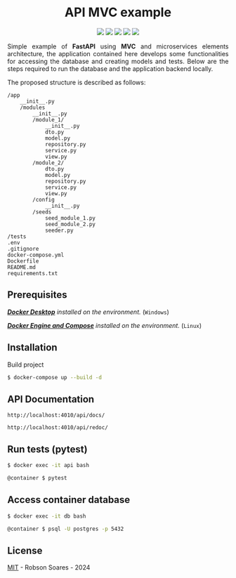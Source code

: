 
<h1 align="center">
  <br>
   API MVC example
  <br>
</h1>

<p align="center">  
<img src="https://badgen.net/badge/language/python/yellow?icon=python">
<img src="https://badgen.net/badge/framework/fastapi/pink?icon=">
<img src="https://badgen.net/badge/orm/sqlalchemy/red?icon=">
<img src="https://badgen.net/badge/database/postgresql/blue?icon=">
<img src="https://badgen.net/badge/tests/pytest/blue?icon=">
</p>

<p align="justify">
Simple example of <strong>FastAPI</strong> using <strong>MVC</strong> and microservices elements architecture, the application contained here develops some
functionalities for accessing the database and creating models and tests.
Below are the steps required to run the database and the application backend
locally.
</p>


The proposed structure is described as follows:

```
/app
	__init__.py
	/modules
		__init__.py
		/module_1/
			__init__.py
			dto.py
			model.py
			repository.py
			service.py
			view.py
		/module_2/
			dto.py
			model.py
			repository.py
			service.py
			view.py
		/config
			__init__.py
		/seeds
			seed_module_1.py
			seed_module_2.py
			seeder.py
/tests
.env
.gitignore
docker-compose.yml
Dockerfile
README.md
requirements.txt
```

## Prerequisites

*_**[Docker Desktop](https://www.docker.com/products/docker-desktop/)**_ installed on the environment.* (`Windows`)


*_**[Docker Engine and Compose](https://docs.docker.com/engine/install/ubuntu/)**_ installed on the environment.* (`Linux`)

## Installation

Build project

```sh
$ docker-compose up --build -d
```

## API Documentation
```
http://localhost:4010/api/docs/
```

```
http://localhost:4010/api/redoc/
```

## Run tests (pytest)

```bash
$ docker exec -it api bash
```

```bash
@container $ pytest
```

## Access container database


```bash
$ docker exec -it db bash
```

```bash
@container $ psql -U postgres -p 5432
```

## License

[MIT](LICENSE) - Robson Soares - 2024
